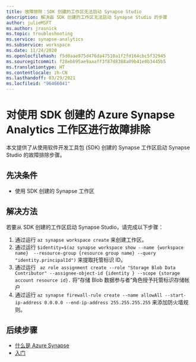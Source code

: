```yaml
---
title: 故障排除：SDK 创建的工作区无法启动 Synapse Studio
description: 解决由 SDK 创建的工作区无法启动 Synapse Studio 的步骤
author: julieMSFT
ms.author: jrasnick
ms.topic: troubleshooting
ms.service: synapse-analytics
ms.subservice: workspace
ms.date: 11/24/2020
ms.openlocfilehash: f5d0aae975d476da47510a1f2fd164cbc5f32945
ms.sourcegitcommit: f28ebb95ae9aaaff3f87d8388a09b41e0b3445b5
ms.translationtype: HT
ms.contentlocale: zh-CN
ms.lasthandoff: 03/29/2021
ms.locfileid: "96466041"
---
```

# <a name="troubleshoot-azure-synapse-analytics-workspaces-created-using-sdk"></a>对使用 SDK 创建的 Azure Synapse Analytics 工作区进行故障排除

本文提供了从使用软件开发工具包 (SDK) 创建的 Synapse 工作区启动 Synapse Studio 的故障排除步骤。


## <a name="prerequisites"></a>先决条件

- 使用 SDK 创建的 Synapse 工作区

## <a name="workaround"></a>解决方法

若要从 SDK 创建的工作区启动 Synapse Studio，请完成以下步骤： 
  1.    通过运行 `az synapse workspace create` 来创建工作区。
  2.    通过运行 `$identity=$(az synapse workspace show --name {workspace name}  --resource-group {resource group name} --query "identity.principalId")` 来提取托管标识 ID。
  3.    通过运行 ` az role assignment create --role "Storage Blob Data Contributor" --assignee-object-id {identity } --scope {storage account resource id}.` 将“存储 Blob 数据参与者”角色授予托管标识存储帐户
  4.    通过运行 ` az synapse firewall-rule create --name allowAll --start-ip-address 0.0.0.0 --end-ip-address 255.255.255.255 ` 来添加防火墙规则。

## <a name="next-steps"></a>后续步骤

* [什么是 Azure Synapse](../overview-what-is.md)
* [入门](../get-started.md)
